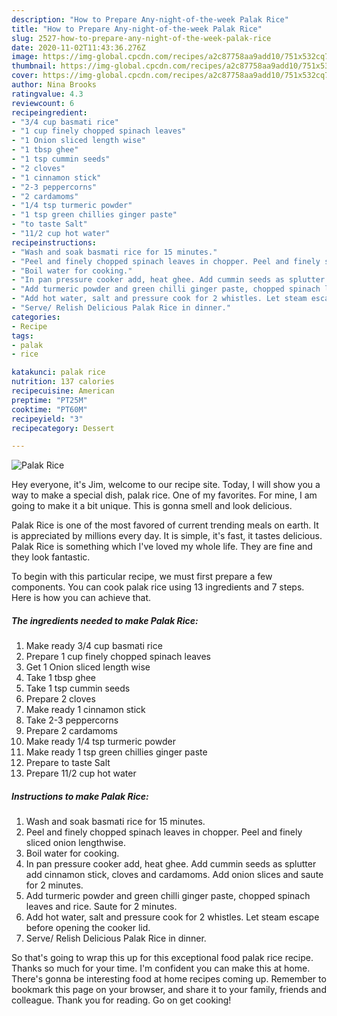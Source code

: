 ```yaml
---
description: "How to Prepare Any-night-of-the-week Palak Rice"
title: "How to Prepare Any-night-of-the-week Palak Rice"
slug: 2527-how-to-prepare-any-night-of-the-week-palak-rice
date: 2020-11-02T11:43:36.276Z
image: https://img-global.cpcdn.com/recipes/a2c87758aa9add10/751x532cq70/palak-rice-recipe-main-photo.jpg
thumbnail: https://img-global.cpcdn.com/recipes/a2c87758aa9add10/751x532cq70/palak-rice-recipe-main-photo.jpg
cover: https://img-global.cpcdn.com/recipes/a2c87758aa9add10/751x532cq70/palak-rice-recipe-main-photo.jpg
author: Nina Brooks
ratingvalue: 4.3
reviewcount: 6
recipeingredient:
- "3/4 cup basmati rice"
- "1 cup finely chopped spinach leaves"
- "1 Onion sliced length wise"
- "1 tbsp ghee"
- "1 tsp cummin seeds"
- "2 cloves"
- "1 cinnamon stick"
- "2-3 peppercorns"
- "2 cardamoms"
- "1/4 tsp turmeric powder"
- "1 tsp green chillies ginger paste"
- "to taste Salt"
- "11/2 cup hot water"
recipeinstructions:
- "Wash and soak basmati rice for 15 minutes."
- "Peel and finely chopped spinach leaves in chopper. Peel and finely sliced onion lengthwise."
- "Boil water for cooking."
- "In pan pressure cooker add, heat ghee. Add cummin seeds as splutter add cinnamon stick, cloves and cardamoms. Add onion slices and saute for 2 minutes."
- "Add turmeric powder and green chilli ginger paste, chopped spinach leaves and rice. Saute for 2 minutes."
- "Add hot water, salt and pressure cook for 2 whistles. Let steam escape before opening the cooker lid."
- "Serve/ Relish Delicious Palak Rice in dinner."
categories:
- Recipe
tags:
- palak
- rice

katakunci: palak rice 
nutrition: 137 calories
recipecuisine: American
preptime: "PT25M"
cooktime: "PT60M"
recipeyield: "3"
recipecategory: Dessert

---
```



![Palak Rice](https://img-global.cpcdn.com/recipes/a2c87758aa9add10/751x532cq70/palak-rice-recipe-main-photo.jpg)

Hey everyone, it's Jim, welcome to our recipe site. Today, I will show you a way to make a special dish, palak rice. One of my favorites. For mine, I am going to make it a bit unique. This is gonna smell and look delicious.



Palak Rice is one of the most favored of current trending meals on earth. It is appreciated by millions every day. It is simple, it's fast, it tastes delicious. Palak Rice is something which I've loved my whole life. They are fine and they look fantastic.


To begin with this particular recipe, we must first prepare a few components. You can cook palak rice using 13 ingredients and 7 steps. Here is how you can achieve that.

<!--inarticleads1-->

##### The ingredients needed to make Palak Rice:

1. Make ready 3/4 cup basmati rice
1. Prepare 1 cup finely chopped spinach leaves
1. Get 1 Onion sliced length wise
1. Take 1 tbsp ghee
1. Take 1 tsp cummin seeds
1. Prepare 2 cloves
1. Make ready 1 cinnamon stick
1. Take 2-3 peppercorns
1. Prepare 2 cardamoms
1. Make ready 1/4 tsp turmeric powder
1. Make ready 1 tsp green chillies ginger paste
1. Prepare to taste Salt
1. Prepare 11/2 cup hot water




<!--inarticleads2-->

##### Instructions to make Palak Rice:

1. Wash and soak basmati rice for 15 minutes.
1. Peel and finely chopped spinach leaves in chopper. Peel and finely sliced onion lengthwise.
1. Boil water for cooking.
1. In pan pressure cooker add, heat ghee. Add cummin seeds as splutter add cinnamon stick, cloves and cardamoms. Add onion slices and saute for 2 minutes.
1. Add turmeric powder and green chilli ginger paste, chopped spinach leaves and rice. Saute for 2 minutes.
1. Add hot water, salt and pressure cook for 2 whistles. Let steam escape before opening the cooker lid.
1. Serve/ Relish Delicious Palak Rice in dinner.




So that's going to wrap this up for this exceptional food palak rice recipe. Thanks so much for your time. I'm confident you can make this at home. There's gonna be interesting food at home recipes coming up. Remember to bookmark this page on your browser, and share it to your family, friends and colleague. Thank you for reading. Go on get cooking!
